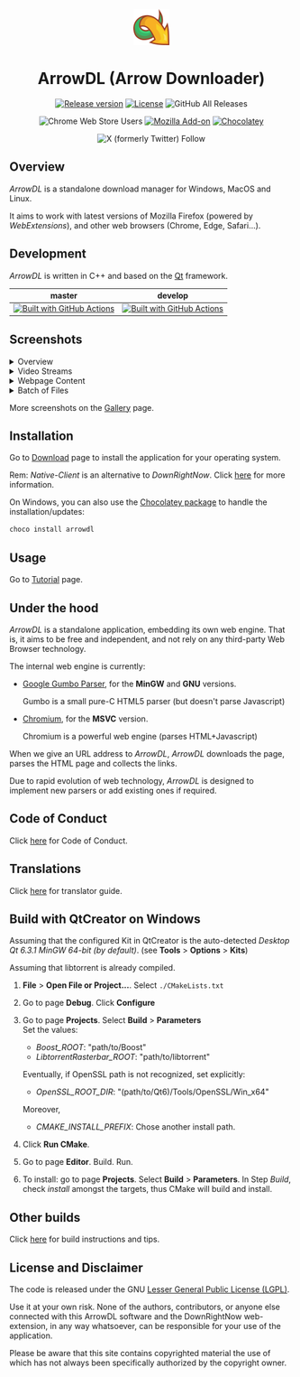 <div align="center">
     
[![ArrowDL](./src/resources/logo/icon64.png)](#readme)

# ArrowDL (Arrow Downloader)

[![Release version](https://img.shields.io/github/v/release/setvisible/arrowdl?style=for-the-badge)](../../releases/latest)
[![License](https://img.shields.io/github/license/setvisible/arrowdl.svg?style=for-the-badge)](LICENSE) 
![GitHub All Releases](https://img.shields.io/github/downloads/setvisible/ArrowDL/total?style=for-the-badge)

![Chrome Web Store Users](https://img.shields.io/chrome-web-store/users/modofbhnhlagjmejdbalnijgncppjeio?style=for-the-badge&label=users&logo=google&logoColor=white)
[![Mozilla Add-on](https://img.shields.io/amo/users/down-right-now?style=for-the-badge&label=users&logo=mozilla&logoColor=white)](https://addons.mozilla.org/firefox/addon/down-right-now/ "Mozilla Firefox Add-on")
[![Chocolatey](https://img.shields.io/chocolatey/dt/arrowdl?style=for-the-badge&label=chocolatey%20package)](https://community.chocolatey.org/packages/arrowdl)

![X (formerly Twitter) Follow](https://img.shields.io/twitter/follow/ArrowDLApp?style=for-the-badge&logo=x&label=Follow&logoColor=white)

</div>

## Overview

*ArrowDL* is a standalone download manager for Windows, MacOS and Linux. 

It aims to work with latest versions of Mozilla Firefox (powered by *WebExtensions*), and other web browsers (Chrome, Edge, Safari...). 


## Development

*ArrowDL* is written in C++ and based on the [Qt](https://www.qt.io/ "https://www.qt.io/") framework.

| master | develop |
|---------|-----------|
| [![Built with GitHub Actions](https://github.com/setvisible/ArrowDL/actions/workflows/deployment.yml/badge.svg?style=for-the-badge&branch=master)](https://github.com/setvisible/ArrowDL/actions "Go to GitHub Actions") | [![Built with GitHub Actions](https://github.com/setvisible/arrowdl/actions/workflows/deployment.yml/badge.svg?style=for-the-badge&branch=develop)](https://github.com/setvisible/ArrowDL/actions "Go to GitHub Actions") |


## Screenshots

<details>
<summary>Overview</summary>

![ArrowDL](./screenshots/screenshot.png)

</details>
<details>
<summary>Video Streams</summary>

![Video Download](./screenshots/anim_youtube.gif)

</details>
<details>
<summary>Webpage Content</summary>

![WebPage](./screenshots/anim_01.gif)

</details>
<details>
<summary>Batch of Files</summary>

![Batch](./screenshots/anim_02.gif)

</details>

More screenshots on the [Gallery](https://www.arrow-dl.com/ArrowDL/category/screenshots.html "Go to Screenshots page") page.


## Installation

Go to [Download](https://www.arrow-dl.com/ArrowDL/category/download.html) page to install the application for your operating system.

Rem: *Native-Client* is an alternative to *DownRightNow*. Click [here](NativeClient.md "NativeClient.md") for more information.

On Windows, you can also use the [Chocolatey package](https://community.chocolatey.org/packages/arrowdl) to handle the installation/updates:
```powershell
choco install arrowdl
```

## Usage

Go to [Tutorial](https://www.arrow-dl.com/ArrowDL/category/tutorial.html) page.

## Under the hood

*ArrowDL* is a standalone application, embedding its own web engine. That is, it aims to be free and independent, and not rely on any third-party Web Browser technology.

The internal web engine is currently:

* [Google Gumbo Parser](https://github.com/google/gumbo-parser "https://github.com/google/gumbo-parser"), for the **MinGW** and **GNU** versions. 

     Gumbo is a small pure-C HTML5 parser (but doesn't parse Javascript)

* [Chromium](https://fr.wikipedia.org/wiki/Chromium "https://fr.wikipedia.org/wiki/Chromium"), for the **MSVC** version.

     Chromium is a powerful web engine (parses HTML+Javascript)

When we give an URL address to *ArrowDL*, *ArrowDL* downloads the page, parses the HTML page and collects the links.

Due to rapid evolution of web technology, *ArrowDL* is designed to implement new parsers or add existing ones if required.


## Code of Conduct

Click [here](CODE_OF_CONDUCT.md "CODE_OF_CONDUCT.md") for Code of Conduct.


## Translations

Click [here](TRANSLATORS.md "TRANSLATORS.md") for translator guide.


## Build with QtCreator on Windows

Assuming that the configured Kit in QtCreator is the auto-detected *Desktop Qt 6.3.1 MinGW 64-bit (by default)*. (see **Tools** > **Options** > **Kits**)

Assuming that libtorrent is already compiled.

1. **File** > **Open File or Project...**. 
   Select `./CMakeLists.txt`

1. Go to page **Debug**. Click **Configure**

1. Go to page **Projects**.
   Select **Build** > **Parameters**    
   Set the values:
    - *Boost_ROOT*: "path/to/Boost"
    - *LibtorrentRasterbar_ROOT*: "path/to/libtorrent"

    Eventually, if OpenSSL path is not recognized, set explicitly:
    - *OpenSSL_ROOT_DIR*: "(path/to/Qt6)/Tools/OpenSSL/Win_x64"

    Moreover,
    - *CMAKE_INSTALL_PREFIX*: Chose another install path.

1. Click **Run CMake**.

1. Go to page **Editor**. Build. Run.

1. To install: go to page **Projects**.
    Select **Build** > **Parameters**.
    In Step *Build*, check *install* amongst the targets, thus CMake will build and install.


## Other builds

Click [here](CONTRIBUTING.md "CONTRIBUTING.md") for build instructions and tips.


## License and Disclaimer

The code is released under the GNU [Lesser General Public License (LGPL)](LICENSE "LICENSE").

Use it at your own risk. None of the authors, contributors, or anyone else connected with this ArrowDL software and the DownRightNow web-extension, in any way whatsoever, can be responsible for your use of the application. 

Please be aware that this site contains copyrighted material the use of which has not always been specifically authorized by the copyright owner.
